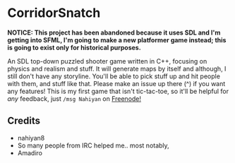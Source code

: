 CorridorSnatch
==============

**NOTICE: This project has been abandoned because it uses SDL and I'm getting into SFML, I'm going to make a new platformer game instead; this is going to exist only for historical purposes.**

An SDL top-down puzzled shooter game written in C++, focusing on physics and realism and stuff.
It will generate maps by itself and although, I still don't have any storyline. You'll be able to pick stuff up and hit people with them, and stuff like that. Please make 
an issue up there (^) if you want any features! This is my first game that isn't tic-tac-toe, so it'll be helpful for *any* feedback, just `/msg Nahiyan` on 
[Freenode!](https://https://freenode.net/)

Credits
-------
* nahiyan8
* So many people from IRC helped me.. most notably,
 * Amadiro
